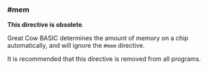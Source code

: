 <div class="section">

<div class="titlepage">

<div>

<div>

### <span id="_mem"></span>\#mem

</div>

</div>

</div>

<span class="strong">**This directive is obsolete**</span>.

Great Cow BASIC determines the amount of memory on a chip automatically,
and will ignore the `#mem` directive.

It is recommended that this directive is removed from all programs.

</div>
